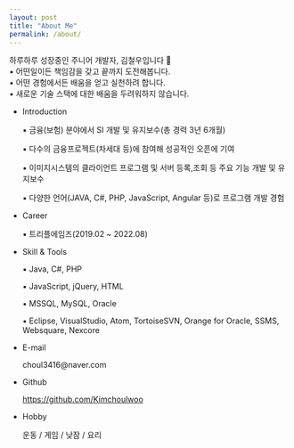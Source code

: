 ```yaml
---
layout: post
title: "About Me"
permalink: /about/
---
```

<div class="intro-animation">
<section class="explanation">
    <div class="intro-link">
                하루하루 성장중인 주니어 개발자, 김철우입니다 🏃
    </div>
</section>
</div>
▪ 어떤일이든 책임감을 갖고 끝까지 도전해봅니다.<br>
▪ 어떤 경험에서든 배움을 얻고 실천하려 합니다.<br>
▪ 새로운 기술 스택에 대한 배움을 두려워하지 않습니다.<br>

<div class="section">
	<div class="item" id="1">
		<ul>
			<li>
				<p class="info-disc">
					Introduction
				</p>
				<p class="content">
					▪ 금융(보험) 분야에서 SI 개발 및 유지보수(총 경력 3년 6개월)
				</p>
				<p class="content">
					▪ 다수의 금융프로젝트(차세대 등)에 참여해 성공적인 오픈에 기여
				</p>
				<p class="content">
					▪ 이미지시스템의 클라이언트 프로그램 및 서버 등록,조회 등 주요 기능 개발 및 유지보수
				</p>
				<p class="content">
					▪ 다양한 언어(JAVA, C#, PHP, JavaScript, Angular 등)로 프로그램 개발 경험
				</p>
			</li>
		</ul>
	</div>
	<div class="item" id="2">
		<ul>
			<li>
				<p class="info-disc">
					Career
				</p>
				<p class="content">
					▪ 트리플에임즈(2019.02 ~ 2022.08)
				</p>
			</li>
		</ul>
	</div>
	<div class="item" id="3">
		<ul>
			<li>
				<p class="info-disc">
					Skill & Tools
				</p>
				<p class="content">
					▪ Java, C#, PHP 
				</p>
				<p class="content">
					▪ JavaScript, jQuery, HTML
				</p>
				<p class="content">
					▪ MSSQL, MySQL, Oracle
				</p>
				<p class="content">
					▪ Eclipse, VisualStudio, Atom, TortoiseSVN, Orange for Oracle, SSMS, Websquare, Nexcore 
				</p>
			</li>
		</ul>
	</div>
	<div class="item" id="4">
		<ul>
			<li>
				<p class="info-disc">
					E-mail
				</p>
				<p class="content">
					choul3416@naver.com
				</p>
			</li>
		</ul>
	</div>
	<div class="item" id="5">
		<ul>
			<li>
				<p class="info-disc">
					Github
				</p>
				<p class="content">
					<a href="https://github.com/Kimchoulwoo">https://github.com/Kimchoulwoo</a>
				</p>
			</li>
		</ul>
	</div>
	<div class="item" id="6">
		<ul>
			<li>
				<p class="info-disc">
					Hobby
				</p>
				<p class="content">
					운동 / 게임 / 낮잠 / 요리
				</p>
			</li>
		</ul>
	</div>
</div>
